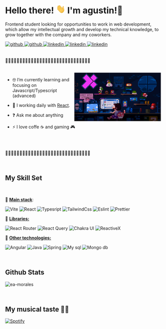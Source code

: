 # Hello there! <img src="./assets/wave.gif" width="30px" height="30px" />  I'm agustin!💜

Frontend student looking for opportunities to work in web development, which allow my intellectual growth and develop my technical knowledge, to grow together with the company and my coworkers.

<a href="mailto:eduardo.agustin.morales@gmail.com" target="_blank">
<img src=https://img.shields.io/badge/Gmail-D14836?style=flat-square&logo=gmail&logoColor=white alt=github style="margin-bottom: 5px;" />
</a>
<a href="https://github.com/EA-Morales" target="_blank">
<img src=https://img.shields.io/badge/github-%2324292e.svg?&style=flat-square&logo=github&logoColor=white alt=github style="margin-bottom: 5px;" />
</a>
<a href="https://linkedin.com/in/eduardo-agustin-morales" target="_blank">
<img src=https://img.shields.io/badge/linkedin-%231E77B5.svg?&style=flat-square&logo=linkedin&logoColor=white alt=linkedin style="margin-bottom: 5px;" />
</a>
<a href="https://discordapp.com/users/L3GOL4S#1616" target="_blank">
<img src=https://img.shields.io/badge/Discord-%235865F2.svg?style=flat-square&logo=discord&logoColor=white alt=linkedin style="margin-bottom: 5px;" />
</a>
<a href="https://agustinmorales-portfolio.vercel.app" target="_blank">
<img src=https://img.shields.io/static/v1?label=&message=Portfolio&color=D14836&logo=opera&style=flat-square alt=linkedin style="margin-bottom: 5px;" />
</a>

<br>
<br>

💜💜💜💜💜💜💜💜💜💜💜💜💜💜💜💜💜💜💜💜💜💜💜💜💜💜💜💜💜💜

<br>

<img align="right" alt="GIF" src="./assets/mario.gif" width="280px" />

- 🤓 I’m currently learning and focusing on Javascript/Typescript (advanced)

-  🌱 I working daily with [React](https://reactjs.org).


- ❓ Ask me about anything  


- ⚡ I love coffe ☕ and gaming 🎮

<br>
<br>

💜💜💜💜💜💜💜💜💜💜💜💜💜💜💜💜💜💜💜💜💜💜💜💜💜💜💜💜💜💜

<br>

## My Skill Set

<br>

💜 **<u>Main stack</u>**:

  ![Vite](https://img.shields.io/static/v1?label=tool&labelColor=353940&message=Vite&color=886ce4&logo=Vite&logoColor=61dafb) ![React](https://img.shields.io/static/v1?label=framework&labelColor=353940&message=React&color=886ce4&logo=React&logoColor=61dafb) ![Typesript](https://img.shields.io/static/v1?label=Language&labelColor=353940&message=Typescript&color=886ce4&logo=TypeScript&logoColor=61dafb) ![TailwindCss](https://img.shields.io/static/v1?label=library&labelColor=353940&message=Tailwind%20Css&color=886ce4&logo=TailwindCSS&logoColor=61dafb) ![Eslint](https://img.shields.io/static/v1?label=tool&labelColor=353940&message=Eslint&color=886ce4&logo=Eslint&logoColor=61dafb) ![Prettier](https://img.shields.io/static/v1?label=tool&labelColor=353940&message=Prettier&color=886ce4&logo=Prettier&logoColor=61dafb)

💜  **<u>Libraries:</u>**

  ![React Router](https://img.shields.io/static/v1?label=library&labelColor=353940&message=React%20Router&color=886ce4&logo=ReactRouter&logoColor=61dafb) ![React Query](https://img.shields.io/static/v1?label=library&labelColor=353940&message=React%20Query&color=886ce4&logo=ReactQuery&logoColor=61dafb) ![Chakra UI](https://img.shields.io/static/v1?label=library&labelColor=353940&message=Chakra%20UI&color=886ce4&logo=Chakraui&logoColor=61dafb) ![ReactiveX](https://img.shields.io/static/v1?label=library&labelColor=353940&message=ReactiveX&color=886ce4&logo=ReactiveX&logoColor=61dafb)

💜  **<u>Other technologies:</u>**

![Angular](https://img.shields.io/static/v1?label=framework&labelColor=282c34&message=Angular&color=886ce4&logo=Angular&logoColor=61dafb) ![Java](https://img.shields.io/static/v1?label=language&labelColor=282c34&message=Java&color=886ce4&logoColor=61dafb) ![Spring](https://img.shields.io/static/v1?label=framework&labelColor=282c34&message=Spring&color=886ce4&logo=Spring&logoColor=61dafb) ![My sql](https://img.shields.io/static/v1?label=database&labelColor=282c34&message=Mysql&color=886ce4&logo=Mysql&logoColor=61dafb) ![Mongo db](https://img.shields.io/static/v1?label=database&labelColor=282c34&message=Mongo%20db&color=886ce4&logo=Mongodb&logoColor=61dafb)

<br/>

## Github Stats

<p><img src="https://github-readme-stats.vercel.app/api/top-langs?username=ea-morales&show_icons=true&locale=en&layout=compact&theme=dracula&hide_border=true" alt="ea-morales" /></p>

<br>

## My musical taste 🕺🏻

[![Spotify](https://spotify-profile-ashy.vercel.app/api/spotify)](https://open.spotify.com/user/11100368620)
  
<!-- LINKS -->
[website]: https://portfolio-argentina-programa.web.app/
[linkedin]: https://www.linkedin.com/in/eduardo-agustin-morales/
